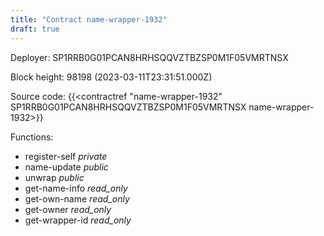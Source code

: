 ```yaml
---
title: "Contract name-wrapper-1932"
draft: true
---
```

Deployer: SP1RRB0G01PCAN8HRHSQQVZTBZSP0M1F05VMRTNSX


 



Block height: 98198 (2023-03-11T23:31:51.000Z)

Source code: {{<contractref "name-wrapper-1932" SP1RRB0G01PCAN8HRHSQQVZTBZSP0M1F05VMRTNSX name-wrapper-1932>}}

Functions:

* register-self _private_
* name-update _public_
* unwrap _public_
* get-name-info _read_only_
* get-own-name _read_only_
* get-owner _read_only_
* get-wrapper-id _read_only_
